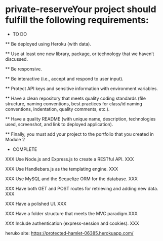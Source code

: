 # private-reserveYour project should fulfill the following requirements:

* TO DO

** Be deployed using Heroku (with data).

** Use at least one new library, package, or technology that we haven’t discussed.

** Be responsive.

** Be interactive (i.e., accept and respond to user input).

** Protect API keys and sensitive information with environment variables.

** Have a clean repository that meets quality coding standards (file structure, naming conventions, best practices for class/id naming conventions, indentation, quality comments, etc.).

** Have a quality README (with unique name, description, technologies used, screenshot, and link to deployed application).

** Finally, you must add your project to the portfolio that you created in Module 2

* COMPLETE

XXX Use Node.js and Express.js to create a RESTful API. XXX

XXX Use Handlebars.js as the templating engine. XXX

XXX Use MySQL and the Sequelize ORM for the database. XXX

XXX Have both GET and POST routes for retrieving and adding new data. XXX

XXX Have a polished UI. XXX

XXX Have a folder structure that meets the MVC paradigm.XXX

XXX Include authentication (express-session and cookies). XXX

heruko site: https://protected-hamlet-06385.herokuapp.com/
